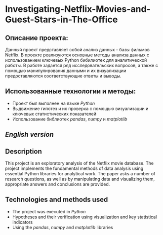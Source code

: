 # Investigating-Netflix-Movies-and-Guest-Stars-in-The-Office
## Описание проекта:
Данный проект представляет собой анализ данных - базы фильмов Netflix. В проекте реализуются основные методы анализа данных с использованием ключевых Python бибилиотек для аналитической работы. В работе задается ряд исследовательских вопросов, а также с помощью манипулирования данными и их визуализации предоставляются соответствующие ответы и выводы.

## Использованные технологии и методы:
- Проект был выполнен на языке *Python*
- Выдвижение гипотез и их проверка с помощью визуализации и ключевых статистических показателей
- Использование библиотек *pandas*, *numpy* и *matplotlib*

## *English version*

## Description
This project is an exploratory analysis of the Netflix movie database. The project implements the fundamental methods of data analysis using essential Python libraries for analytical work. The paper asks a number of research questions, as well as by manipulating data and visualizing them, appropriate answers and conclusions are provided.

## Technologies and methods used
- The project was executed in *Python*
- Hypotheses and their verification using visualization and key statistical indicators
- Using the *pandas*, *numpy* and *matplotlib* libraries

